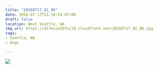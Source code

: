 ```yaml
---
title: "20160717_01_96"
date: 2016-07-17T21:18:54-07:00
draft: false
location: West Seattle, WA
img_url: https://d17enza3bfujl8.cloudfront.net/20160717_01_96.jpg
tags:
- Seattle, WA
- dogs

---
```


![](https://d17enza3bfujl8.cloudfront.net/20160717_01_96.jpg)

